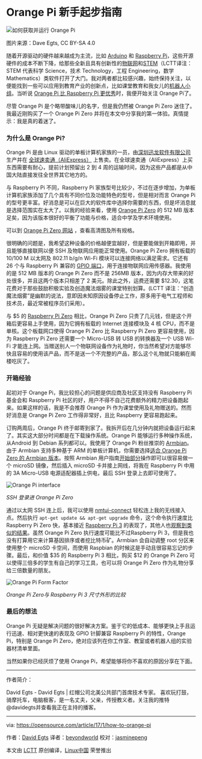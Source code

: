Orange Pi 新手起步指南
===========================

![如何获取并运行 Orange Pi](https://opensource.com/sites/default/files/styles/image-full-size/public/images/life/the_orange_pi_zero.jpg?itok=00T8KODN "How to get up and running with sweet Orange Pi") 

图片来源：Dave Egts, CC BY-SA 4.0

随着开源驱动的硬件越来越成为主流，比如 [Arduino][2] 和 [Raspberry Pi][3]，这些开源硬件的成本不断下降，给那些全新且具有创新性的[物联网][4]和[STEM][5]（LCTT译注：STEM 代表科学 Science，技术 Technology，工程 Engineering，数学 Mathematics）类软件打开了大门。我对两者都比较感兴趣，始终保持关注，以便能找到一些可以应用到教育产业的创新点，比如课堂教育和我女儿的[机器人小组][6]。当听说 [Orange Pi 比 Raspberry Pi 更优秀][7]时，我便开始关注 Orange Pi了。

尽管 Orange Pi 是个略带酸味儿的名字，但是我仍然被 Orange Pi Zero 迷住了。我最近刚购买了一个 Orange Pi Zero 并将在本文中分享我的第一体验。真情提示：我是真的着迷了。

### 为什么是 Orange Pi?

Orange Pi 是由 Linux 驱动的单板计算机家族的一员，由[深圳迅龙软件有限公司][8]生产并在 [全球速卖通（AliExpress）][9] 上售卖。在全球速卖通（AliExpress）上买东西需要有耐心，提前计划预留出 2 到 4 周的运输时间，因为这些产品都是从中国大陆直接发往全世界其它地方的。

与 Raspberry Pi 不同，Raspberry Pi 家族型号比较少，不过在逐步增加，为单板计算机家族添加了几个具有不同价位及功能特色的型号，但是相对而言 Orange Pi 的型号更丰富。好消息是可以在巨大的软件库中选择你需要的东西，但是坏消息就是选择范围实在太大了。以我的经验来看，使用 [Orange Pi Zero][10] 的 512 MB 版本足矣，因为该版本很好的平衡了功能与价格，适合中学及学术环境使用。

可以到 [Orange Pi Zero 网站][11] ，查看高清图及所有规格。

很明确的问题是，我希望这种设备的价格越便宜越好，但是要能做到开箱即用，并且能够直接联网以便 SSH 及物联网应用能正常使用。Orange Pi Zero 拥有板载的10/100 M 以太网及 802.11 b/g/n Wi-Fi 模块可以连接网络以满足需求。它还有 26 个与 Raspberry Pi 兼容的 [GPIO 端口][12]，用于连接物联网应用传感器。我使用的是 512 MB 版本的 Orange Pi Zero 而不是 256MB 版本，因为内存大带来的好处很多，并且这两个版本只相差了 2 美元。除此之外，运费还需要 $12.30，这笔花费对于那些鼓励积极实验及创造魔法烟雾的课堂特别划算。(LCTT 译注：“创造魔法烟雾”是幽默的说法，意即因未知原因设备停止工作，原多用于电气工程师和技术员，最近常被程序员们采用）。

与 $5 的 [Raspberry Pi Zero][14] 相比，Orange Pi Zero 只贵了几元钱，但是这个开箱后更容易上手使用，因为它拥有板载的 Internet 连接模块及 4 核 CPU，而不是单核。这个板载网口使得 Orange Pi Zero 比 Raspberry Pi Zero 更容易使用，因为 Raspberry Pi Zero 还需要一个 Micro-USB 转 USB 的转换器及一个 USB Wi-Fi 才能连上网。当赠送别人一个物联网设备作为礼物时，你当然希望对方能够尽快且容易的使用该产品，而不是送一个不完整的产品，那么这个礼物就只能躺在阁楼吃灰了。

### 开箱经验

起初对于 Orange Pi，我比较担心的问题是供应商及社区支持没有 Raspberry Pi 基金会和 Raspberry Pi 社区的好，用户不得不自己花费额外的精力把设备跑起来。如果这样的话，我是不会推荐 Orange Pi 作为课堂使用及礼物赠送的。然而好消息是 Orange Pi Zero 工作得非常好，且比 Raspberry 更容易跑起来。

订购两周后，Orange Pi 终于邮寄到家了。我拆开后在几分钟内就把设备运行起来了。其实这大部分时间都是在下载操作系统。Orange Pi 能够运行多种操作系统，从Android 到 Debian 系列都可以。我使用了 Orange Pi 粉丝推崇的 [Armbian][15]。由于 Armbian 支持多种基于 ARM 的单板计算机，你需要选择[适合 Orange Pi Zero 的 Armbian 版本][16]。按照 Armbian 用户指南[开始部分][17]操作即可以很容易做一个 microSD 镜像，然后插入 microSD 卡并接上网线，将我在 Raspberry Pi 中用的 3A Micro-USB 电源适配器插上供电，最后 SSH 登录上去即可使用了。

 ![Orange Pi interface](https://opensource.com/sites/default/files/orange_pi_screen_shot.png "Orange Pi interface") 

*SSH 登录进 Orange Pi Zero*

通过以太网 SSH 连上后，我可以使用 [nmtui-connect][18] 轻松连上我的无线接入点。然后执行 `apt-get update && apt-get upgrade` 命令，这个命令执行速度比 Raspberry Pi Zero 快，基本接近 [Raspberry Pi 3][19] 的表现了，其他人也[观察到类似的结果][20]。虽然 Orange Pi Zero 执行速度可能比不过Raspberry Pi 3，但是我也没有打算用它来计算基因排序或者挖比特币矿。Armbian 会自动调整 root 分区来使用整个 microSD 卡空间，而使用 Raspbian 的时候这是手动且很容易忘记的步骤。最后，和价值 $35 的 Raspberry Pi 3 相比，购买 $12 的 Orange Pi Zero 可以使得三倍多的学生有自己的学习工具，也可以将 Orange Pi Zero 作为礼物分享给三倍数量的朋友。

 ![Orange Pi Form Factor](https://opensource.com/sites/default/files/the_orange_pi_zero_form_factor.jpg "Orange Pi Form Factor") 

*Orange Pi Zero与 Raspberry Pi 3 尺寸外形的比较*

### 最后的想法

Orange Pi 无疑是解决问题的很好解决方案。鉴于它的低成本、能够更快上手且运行迅速、相对更快速的表现及 GPIO 针脚兼容 Raspberry Pi 的特性，Orange Pi，特别是 Orange Pi Zero，绝对应该列在你工作室、教室或者机器人组的实验器材清单里面。

当然如果你已经厌烦了使用 Orange Pi，希望能够将你不喜欢的原因分享在下面。

--------------------------------------------------------------------------------

作者简介：

David Egts - David Egts | 红帽公司北美公共部门首席技术专家。 喜欢玩打鼓，骑摩托车，电脑极客，是一名丈夫，父亲，传授教义者。关注我的推特 @davidegts并查看我正在主持的播客。

--------------------------------------------------------------------------------

via: https://opensource.com/article/17/1/how-to-orange-pi

作者：[David Egts][a]
译者：[beyondworld](https://github.com/beyondworld)
校对：[jasminepeng](https://github.com/jasminepeng)

本文由 [LCTT](https://github.com/LCTT/TranslateProject) 原创编译，[Linux中国](https://linux.cn/) 荣誉推出

[a]:https://opensource.com/users/daveegts
[1]:https://opensource.com/article/17/1/how-to-orange-pi?rate=ZJsifrA90bn7TAU6NWgsxdYtRQjRhq5n7NiPZD8876M
[2]:https://en.wikipedia.org/wiki/Arduino
[3]:https://en.wikipedia.org/wiki/Raspberry_Pi
[4]:https://en.wikipedia.org/wiki/Internet_of_things
[5]:https://en.wikipedia.org/wiki/Science,_technology,_engineering,_and_mathematics
[6]:https://opensource.com/education/14/3/fighting-unicorns-robotics-team
[7]:http://sprtechuk.blogspot.com/2015/09/15-computer-orange-pi-pc-is-powerful.html
[8]:http://www.xunlong.tv/
[9]:https://www.aliexpress.com/store/1553371
[10]:http://www.orangepi.org/orangepizero/
[11]:http://www.orangepi.org/orangepizero/
[12]:http://linux-sunxi.org/Xunlong_Orange_Pi_Zero#Expansion_Port
[13]:https://en.wikipedia.org/wiki/Magic_smoke
[14]:https://www.raspberrypi.org/products/pi-zero/
[15]:https://www.armbian.com/
[16]:https://www.armbian.com/orange-pi-zero/
[17]:https://docs.armbian.com/User-Guide_Getting-Started/
[18]:https://access.redhat.com/documentation/en-US/Red_Hat_Enterprise_Linux/7/html/Networking_Guide/sec-Networking_Config_Using_nmtui.html
[19]:https://www.raspberrypi.org/products/raspberry-pi-3-model-b/
[20]:https://openbenchmarking.org/result/1612154-TA-1603058GA04,1612151-MICK-MICKMAK70,1612095-TA-1603058GA97,1612095-TA-1603058GA50
[21]:https://opensource.com/user/24799/feed
[22]:https://opensource.com/article/17/1/how-to-orange-pi#comments
[23]:https://opensource.com/users/daveegts
